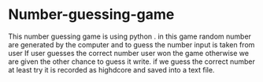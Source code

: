 # Number-guessing-game
This number guessing game is using python . in this game random number are generated by the computer and to guess the number input is taken from user If user guesses the correct number  user won the game otherwise
we are given the other chance to guess it write. if we guess the correct number at least try it is recorded as highdcore and saved into a text file.
